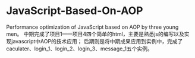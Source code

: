 # JavaScript-Based-On-AOP
Performance optimization of JavaScript based on AOP by three young men。
中期完成了项目1——项目4四个简单的html，主要是熟悉js的编写以及实现javascript中AOP的技术应用；
后期则是将中期成果应用到实例中，完成了caculater、login_1、login_2、login_3、message_1五个实例。
